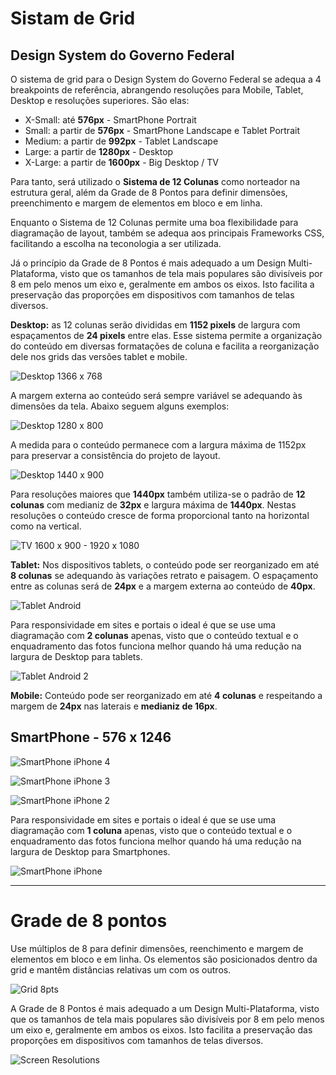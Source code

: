 # Sistam de Grid

## Design System do Governo Federal

O sistema de grid para o Design System do Governo Federal se adequa a 4
breakpoints de referência, abrangendo resoluções para Mobile, Tablet, Desktop e resoluções superiores. São elas:

- X-Small: até **576px** - SmartPhone Portrait
- Small: a partir de **576px** - SmartPhone Landscape e Tablet Portrait
- Medium: a partir de **992px** - Tablet Landscape
- Large: a partir de **1280px** - Desktop
- X-Large: a partir de **1600px** - Big Desktop / TV

Para tanto, será utilizado o **Sistema de 12 Colunas** como norteador na estrutura geral, além da Grade de 8 Pontos para definir dimensões, preenchimento e margem de elementos em bloco e em linha.

Enquanto o Sistema de 12 Colunas permite uma boa flexibilidade para diagramação de layout, também se adequa aos principais Frameworks CSS, facilitando a escolha na teconologia a ser utilizada.

Já o princípio da Grade de 8 Pontos é mais adequado a um Design Multi-Plataforma, visto que os tamanhos de tela mais populares são divisíveis por 8 em pelo menos um eixo e, geralmente em ambos os eixos. Isto facilita a preservação das proporções em dispositivos com tamanhos de telas diversos.

**Desktop:** as 12 colunas serão divididas em **1152 pixels** de largura com espaçamentos de **24 pixels** entre elas. Esse sistema permite a organização do conteúdo em diversas formatações de coluna e facilita a reorganização dele nos grids das versões tablet e mobile.

![Desktop 1366 x 768](../assets/images/estilos/grid/desktop-1366-x-768.png)

A margem externa ao conteúdo será sempre variável se adequando às dimensões da tela. Abaixo seguem alguns exemplos:

![Desktop 1280 x 800](../assets/images/estilos/grid/desktop-1280-x-800.png)

A medida para o conteúdo permanece com a largura máxima de 1152px para preservar a consistência do projeto de layout.

![Desktop 1440 x 900](../assets/images/estilos/grid/desktop-1440-x-900.png)

Para resoluções maiores que **1440px** também utiliza-se o padrão de **12 colunas** com medianiz de **32px** e largura máxima de **1440px**. Nestas resoluções o conteúdo cresce de forma proporcional tanto na horizontal como na vertical.

![TV 1600 x 900 - 1920 x 1080](../assets/images/estilos/grid/tv.png)

**Tablet:** Nos dispositivos tablets, o conteúdo pode ser reorganizado em até **8 colunas** se adequando às variações retrato e paisagem. O espaçamento entre as
colunas será de **24px** e a margem externa ao conteúdo de **40px**.

![Tablet Android](../assets/images/estilos/grid/tablet-android.png)



Para responsividade em sites e portais o ideal é que se use uma diagramação com **2 colunas** apenas, visto que o conteúdo textual e o enquadramento das fotos funciona melhor quando há uma redução na largura de Desktop para tablets.

![Tablet Android 2](../assets/images/estilos/grid/tablet-android-2.png)

**Mobile:** Conteúdo pode ser reorganizado em até **4 colunas** e respeitando a margem de **24px** nas laterais e **medianiz de 16px**.

## **SmartPhone - 576 x 1246**

![SmartPhone iPhone 4](../assets/images/estilos/grid/smartphone-iphone-4.png)

![SmartPhone iPhone 3](../assets/images/estilos/grid/smartphone-iphone-3.png)

![SmartPhone iPhone 2](../assets/images/estilos/grid/smartphone-iphone-2.png)

Para responsividade em sites e portais o ideal é que se use uma diagramação com **1 coluna** apenas, visto que o conteúdo textual e o enquadramento das fotos funciona melhor quando há uma redução na largura de Desktop para Smartphones.

![SmartPhone iPhone](../assets/images/estilos/grid/smartphone-iphone.png)

* * *

# Grade de 8 pontos

Use múltiplos de 8 para definir dimensões, reenchimento e margem de elementos em bloco e em linha. Os elementos são posicionados dentro da grid e mantêm distâncias relativas um com os outros.

![Grid 8pts](../assets/images/estilos/grid/grade-de-8-pontos.png)

A Grade de 8 Pontos é mais adequado a um Design Multi-Plataforma, visto que os tamanhos de tela mais populares são divisíveis por 8 em pelo menos um eixo e, geralmente em ambos os eixos. Isto facilita a preservação das proporções em dispositivos com tamanhos de telas diversos.

![Screen Resolutions](../assets/images/estilos/grid/screen-resolutions.png)